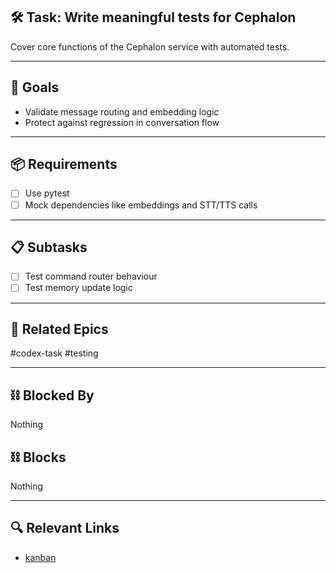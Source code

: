 ## 🛠️ Task: Write meaningful tests for Cephalon

Cover core functions of the Cephalon service with automated tests.

---

## 🎯 Goals
- Validate message routing and embedding logic
- Protect against regression in conversation flow

---

## 📦 Requirements
- [ ] Use pytest
- [ ] Mock dependencies like embeddings and STT/TTS calls

---

## 📋 Subtasks
- [ ] Test command router behaviour
- [ ] Test memory update logic

---

## 🔗 Related Epics
#codex-task #testing

---

## ⛓️ Blocked By
Nothing

## ⛓️ Blocks
Nothing

---

## 🔍 Relevant Links
- [kanban](../boards/kanban.md)
